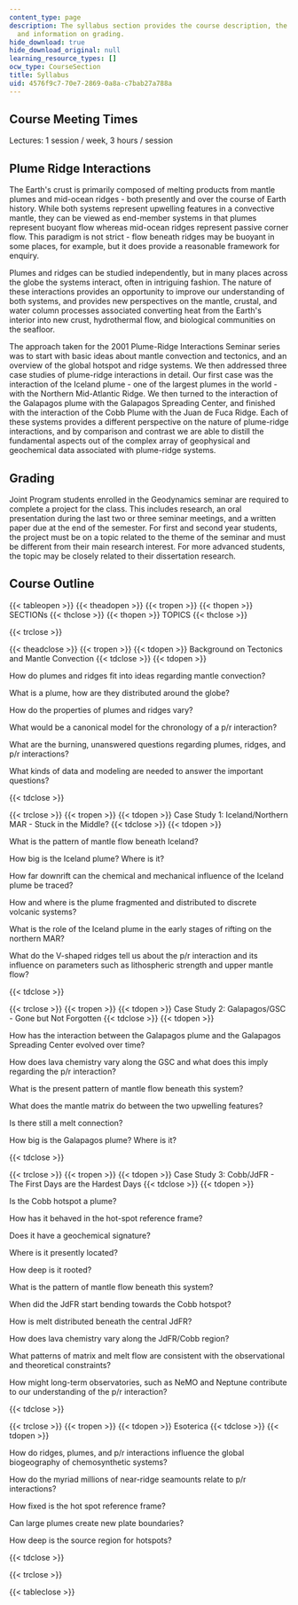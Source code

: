 ```yaml
---
content_type: page
description: The syllabus section provides the course description, the course outline,
  and information on grading.
hide_download: true
hide_download_original: null
learning_resource_types: []
ocw_type: CourseSection
title: Syllabus
uid: 4576f9c7-70e7-2869-0a8a-c7bab27a788a
---
```


Course Meeting Times
--------------------

Lectures: 1 session / week, 3 hours / session

Plume Ridge Interactions
------------------------

The Earth's crust is primarily composed of melting products from mantle plumes and mid-ocean ridges - both presently and over the course of Earth history. While both systems represent upwelling features in a convective mantle, they can be viewed as end-member systems in that plumes represent buoyant flow whereas mid-ocean ridges represent passive corner flow. This paradigm is not strict - flow beneath ridges may be buoyant in some places, for example, but it does provide a reasonable framework for enquiry.

Plumes and ridges can be studied independently, but in many places across the globe the systems interact, often in intriguing fashion. The nature of these interactions provides an opportunity to improve our understanding of both systems, and provides new perspectives on the mantle, crustal, and water column processes associated converting heat from the Earth's interior into new crust, hydrothermal flow, and biological communities on the seafloor.

The approach taken for the 2001 Plume-Ridge Interactions Seminar series was to start with basic ideas about mantle convection and tectonics, and an overview of the global hotspot and ridge systems. We then addressed three case studies of plume-ridge interactions in detail. Our first case was the interaction of the Iceland plume - one of the largest plumes in the world - with the Northern Mid-Atlantic Ridge. We then turned to the interaction of the Galapagos plume with the Galapagos Spreading Center, and finished with the interaction of the Cobb Plume with the Juan de Fuca Ridge. Each of these systems provides a different perspective on the nature of plume-ridge interactions, and by comparison and contrast we are able to distill the fundamental aspects out of the complex array of geophysical and geochemical data associated with plume-ridge systems.

Grading
-------

Joint Program students enrolled in the Geodynamics seminar are required to complete a project for the class. This includes research, an oral presentation during the last two or three seminar meetings, and a written paper due at the end of the semester. For first and second year students, the project must be on a topic related to the theme of the seminar and must be different from their main research interest. For more advanced students, the topic may be closely related to their dissertation research.

Course Outline
--------------

{{< tableopen >}}
{{< theadopen >}}
{{< tropen >}}
{{< thopen >}}
SECTIONs
{{< thclose >}}
{{< thopen >}}
TOPICS
{{< thclose >}}

{{< trclose >}}

{{< theadclose >}}
{{< tropen >}}
{{< tdopen >}}
Background on Tectonics and Mantle Convection
{{< tdclose >}}
{{< tdopen >}}


How do plumes and ridges fit into ideas regarding mantle convection?

What is a plume, how are they distributed around the globe?

How do the properties of plumes and ridges vary?

What would be a canonical model for the chronology of a p/r interaction?

What are the burning, unanswered questions regarding plumes, ridges, and p/r interactions?

What kinds of data and modeling are needed to answer the important questions?


{{< tdclose >}}

{{< trclose >}}
{{< tropen >}}
{{< tdopen >}}
Case Study 1: Iceland/Northern MAR - Stuck in the Middle?
{{< tdclose >}}
{{< tdopen >}}


What is the pattern of mantle flow beneath Iceland?

How big is the Iceland plume? Where is it?

How far downrift can the chemical and mechanical influence of the Iceland plume be traced?

How and where is the plume fragmented and distributed to discrete volcanic systems?

What is the role of the Iceland plume in the early stages of rifting on the northern MAR?

What do the V-shaped ridges tell us about the p/r interaction and its influence on parameters such as lithospheric strength and upper mantle flow?


{{< tdclose >}}

{{< trclose >}}
{{< tropen >}}
{{< tdopen >}}
Case Study 2: Galapagos/GSC - Gone but Not Forgotten
{{< tdclose >}}
{{< tdopen >}}


How has the interaction between the Galapagos plume and the Galapagos Spreading Center evolved over time?

How does lava chemistry vary along the GSC and what does this imply regarding the p/r interaction?

What is the present pattern of mantle flow beneath this system?

What does the mantle matrix do between the two upwelling features?

Is there still a melt connection?

How big is the Galapagos plume? Where is it?


{{< tdclose >}}

{{< trclose >}}
{{< tropen >}}
{{< tdopen >}}
Case Study 3: Cobb/JdFR - The First Days are the Hardest Days
{{< tdclose >}}
{{< tdopen >}}


Is the Cobb hotspot a plume?

How has it behaved in the hot-spot reference frame?

Does it have a geochemical signature?

Where is it presently located?

How deep is it rooted?

What is the pattern of mantle flow beneath this system?

When did the JdFR start bending towards the Cobb hotspot?

How is melt distributed beneath the central JdFR?

How does lava chemistry vary along the JdFR/Cobb region?

What patterns of matrix and melt flow are consistent with the observational and theoretical constraints?

How might long-term observatories, such as NeMO and Neptune contribute to our understanding of the p/r interaction?


{{< tdclose >}}

{{< trclose >}}
{{< tropen >}}
{{< tdopen >}}
Esoterica
{{< tdclose >}}
{{< tdopen >}}


How do ridges, plumes, and p/r interactions influence the global biogeography of chemosynthetic systems?

How do the myriad millions of near-ridge seamounts relate to p/r interactions?

How fixed is the hot spot reference frame?

Can large plumes create new plate boundaries?

How deep is the source region for hotspots?


{{< tdclose >}}

{{< trclose >}}

{{< tableclose >}}
